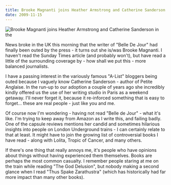 ```yaml
---
title: Brooke Magnanti joins Heather Armstrong and Catherine Sanderson in the
date: 2009-11-15
---
```


![Brooke Magnanti joins Heather Armstrong and Catherine Sanderson in the](https://source.unsplash.com/hopX_jpVtRM/1600x900)


News broke in the UK this morning that the writer of "Belle De Jour" had finally been outed by the press - it turns out she is/was Brooke Magnanti. I haven't read the Sunday Times article (and probably won't), but have read a little of the surrounding coverage by - how shall we put this - more balanced journalists.

I have a passing interest in the variously famous "A-List" bloggers being outed because I vaguely know Catherine Sanderson - author of Petite Anglaise. In the run-up to our adoption a couple of years ago she incredibly kindly offered us the use of her writing studio in Paris as a weekend getaway. I'll never forget it, because it re-inforced something that is easy to forget... these are real people - just like you and me.

Of course now I'm wondering - having not read "Belle de Jour" - what it's like. I'm trying to keep away from Amazon as I write this, and failing badly. One of the capsule reviews mentions her candid and sometimes hilarious insights into people on London Underground trains - I can certainly relate to that at least. It might have to join the growing list of controversial books I have read - along with Lolita, Tropic of Cancer, and many others.

If there's one thing that really annoys me, it's people who have opinions about things without having experienced them themselves. Books are perhaps the most common casualty. I remember people staring at me on the train while reading "The God Delusion", but nobody making a second glance when I read "Thus Spake Zarathustra" (which has historically had far more impact than many other books).